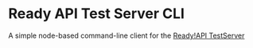 # Ready API Test Server CLI

A simple node-based command-line client for the [Ready!API TestServer](http://next.readyapidocs.sthlm.smartbear.local/testserver/start)

